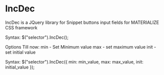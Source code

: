 # IncDec
IncDec is a JQuery library for Snippet buttons input fields for MATERIALIZE CSS framework

Syntax:
    $("selector").IncDec();

Options Till now:
min - Set Minimum value
max - set maximum value
init - set initial value

Syntax:
    $("selector").IncDec({
      min: min_value, 
      max: max_value, 
      init: initial_value
    });
